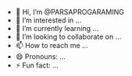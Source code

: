 - 👋 Hi, I’m @PARSAPROGARAMING
- 👀 I’m interested in ...
- 🌱 I’m currently learning ...
- 💞️ I’m looking to collaborate on ...
- 📫 How to reach me ...
- 😄 Pronouns: ...
- ⚡ Fun fact: ...

<!---
PARSAPROGARAMING/PARSAPROGARAMING is a ✨ special ✨ repository because its `README.md` (this file) appears on your GitHub profile.
You can click the Preview link to take a look at your changes.
--->
